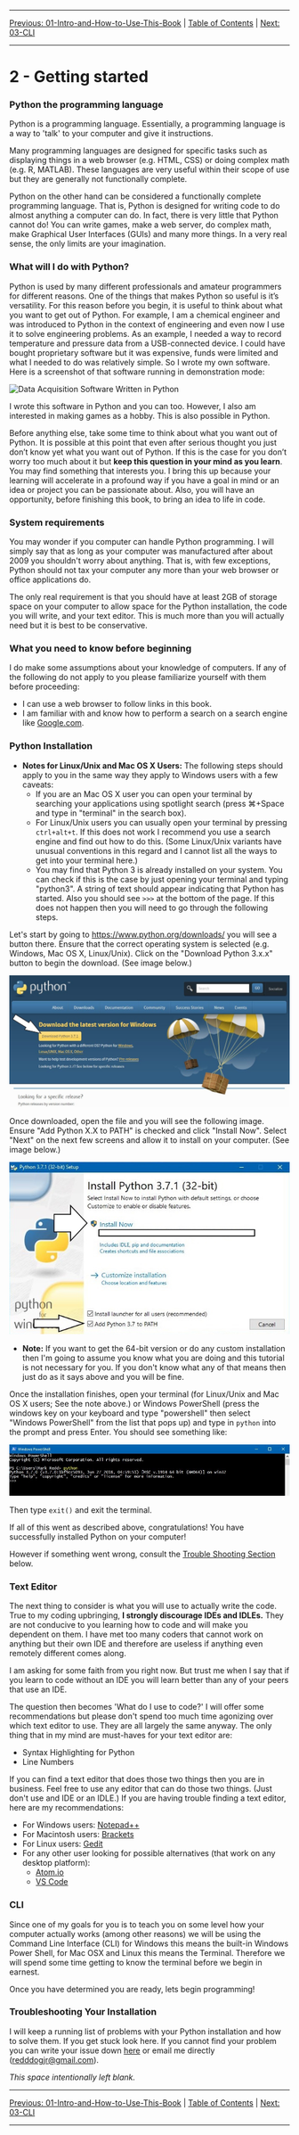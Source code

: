 <!-- Navigation -->

---

[Previous: 01-Intro-and-How-to-Use-This-Book](./01-Intro-and-How-to-Use-This-Book.md) | [Table of Contents](./00-Table-of-Contents.md) | [Next: 03-CLI](./03-CLI.md)

---
<!-- End Navigation -->

# 2 - Getting started 


### Python the programming language
Python is a programming language. Essentially, a programming language is a way to 'talk' to your computer and give it instructions.

Many programming languages are designed for specific tasks such as displaying things in a web browser (e.g. HTML, CSS) or doing complex math (e.g. R, MATLAB). These languages are very useful within their scope of use but they are generally not functionally complete.

Python on the other hand can be considered a functionally complete programming language. That is, Python is designed for writing code to do almost anything a computer can do. In fact, there is very little that Python cannot do! You can write games, make a web server, do complex math, make Graphical User Interfaces (GUIs) and many more things. In a very real sense, the only limits are your imagination.

### What will I do with Python?

Python is used by many different professionals and amateur programmers for different reasons. One of the things that makes Python so useful is it’s versatility. For this reason before you begin, it is useful to think about what you want to get out of Python. For example, I am a chemical engineer and was introduced to Python in the context of 
engineering and even now I use it to solve engineering problems. As an example, I needed a way to record temperature and pressure data from a USB-connected device. I could have bought proprietary software but it was expensive, funds were limited and what I needed to do was relatively simple. So I wrote my own software. Here is a screenshot of that software running in demonstration mode:

![Data Acquisition Software Written in Python](C:\Users\Jilly\Documents\Mark\flythereddflagg.github.io\python_book\docs\media\tada_example.png)

I wrote this software in Python and you can too. However, I also am interested in making games as a hobby. This is also possible in Python.

Before anything else, take some time to think about what you want out of Python. It is possible at this point that even after serious thought you just don’t know yet what you want
out of Python. If this is the case for you don’t worry too much about it but **keep this question in your mind as you learn**. You may find something that interests you. I bring this up because your learning will accelerate in a profound way if you have a goal
in mind or an idea or project you can be passionate about. Also, you will have an opportunity, before finishing this book, to bring an idea to life in code.

### System requirements

You may wonder if you computer can handle Python programming. I will simply say that as long as your computer was manufactured after about 2009 you shouldn't worry about anything. That is, with few exceptions, Python should not tax your computer any more than your web browser or office applications do.

The only real requirement is that you should have at least 2GB of storage space on your computer to allow space for the Python installation, the code you will write, and your text editor. This is much more than you will actually need but it is best to be conservative.

### What you need to know before beginning

I do make some assumptions about your knowledge of computers. If any of the following do not apply to you please familiarize yourself with them before proceeding:

- I can use a web browser to follow links in this book. 
- I am familiar with and know how to perform a search on a search engine like [Google.com](https://www.google.com/).

### Python Installation

- **Notes for Linux/Unix and Mac OS X Users:** The following steps should apply to you in the same way they apply to Windows users with a few caveats:
  - If you are an Mac OS X user you can open your terminal by searching your applications using spotlight search (press &#8984;+Space and type in "terminal" in the search box). 
  - For Linux/Unix users you can usually open your terminal by pressing `ctrl+alt+t`. If this does not work I recommend you use a search engine and find out how to do this. (Some Linux/Unix variants have unusual conventions in this regard and I cannot list all the ways to get into your terminal here.) 
  - You may find that Python 3 is already installed on your system. You can check if this is the case by just opening your terminal and typing "python3". A string of text should appear indicating that Python has started. Also you should see `>>>` at the bottom of the page. If this does not happen then you will need to go through the following steps.

Let's start by going to <https://www.python.org/downloads/> you will see a button there. Ensure that the correct operating system is selected (e.g. Windows, Mac OS X, Linux/Unix). Click on the "Download Python 3.x.x" button to begin the download. (See image below.)

 ![Python_download_site](./media/python_download_site.JPG)



Once downloaded, open the file and you will see the following image. Ensure "Add Python X.X to PATH" is checked and click "Install Now". Select "Next" on the next few screens and allow it to install on your computer. (See image below.)



![install_scrn1](./media/install_scrn1.JPG)



- **Note:** If you want to get the 64-bit version or do any custom installation then I'm going to assume you know what you are doing and this tutorial is not necessary for you. If you don't know what any of that means then just do as it says above and you will be fine.

Once the installation finishes, open your terminal (for Linux/Unix and Mac OS X users; See the note above.) or Windows PowerShell (press the windows key on your keyboard and type "powershell" then select "Windows PowerShell" from the list that pops up) and type in `python` into the prompt and press Enter. You should see something like:

![Python_terminal](./media/python_terminal.JPG)

Then type `exit()` and exit the terminal.

If all of this went as described above, congratulations! You have successfully installed Python on your computer!

However if something went wrong, consult the [Trouble Shooting Section](#troubleshooting-your-installation) below.


### Text Editor
The next thing to consider is what you will use to actually write the code. True to my coding upbringing, **I strongly discourage IDEs and IDLEs.** They are not conducive to you learning how to code and will make you dependent on them. I have met too many coders that cannot work on anything but their own IDE and therefore are useless if anything even remotely different comes along.

I am asking for some faith from you right now. But trust me when I say that if you learn to code without an IDE you will learn better than any of your peers that use an IDE.

The question then becomes 'What do I use to code?' I will offer some recommendations but please don't spend too much time agonizing over which text editor to use. They are all largely the same anyway. The only thing that in my mind are must-haves for your text editor are:
 - Syntax Highlighting for Python
 - Line Numbers

If you can find a text editor that does those two things then you are in business. Feel free to use any editor that can do those two things. (Just don't use and IDE or an IDLE.) If you are having trouble finding a text editor, here are my recommendations:

 - For Windows users: [Notepad++](https://notepad-plus-plus.org/)
 - For Macintosh users: [Brackets](http://brackets.io/)
 - For Linux users: [Gedit](https://wiki.gnome.org/Apps/Gedit)
 - For any other user looking for possible alternatives (that work on any desktop platform): 
    - [Atom.io](https://atom.io/)
    - [VS Code](https://code.visualstudio.com/)


### CLI
Since one of my goals for you is to teach you on some level how your computer actually works (among other reasons) we will be using the Command Line Interface (CLI) for Windows this means the built-in Windows Power Shell, for Mac OSX and Linux this means the Terminal. Therefore we will spend some time getting to know the terminal before we begin in earnest. 

Once you have determined you are ready, lets begin programming!

### Troubleshooting Your Installation

I will keep a running list of problems with your Python installation and how to solve them. If you get stuck look here. If you cannot find your problem you can write your issue down [here](https://github.com/flythereddflagg/flythereddflagg.github.io/issues) or email me directly (redddogjr@gmail.com).

<!-- - **Sample problem...** Sample Solution...
-->

*This space intentionally left blank.*

<!-- Navigation -->

---

[Previous: 01-Intro-and-How-to-Use-This-Book](./01-Intro-and-How-to-Use-This-Book.md) | [Table of Contents](./00-Table-of-Contents.md) | [Next: 03-CLI](./03-CLI.md)

---
<!-- End Navigation -->
